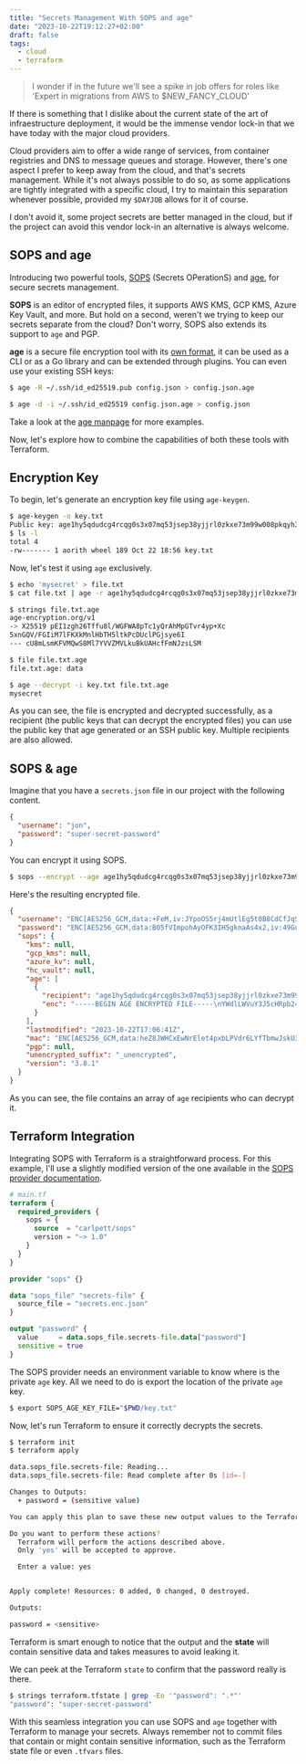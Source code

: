 ```yaml
---
title: "Secrets Management With SOPS and age"
date: "2023-10-22T19:12:27+02:00"
draft: false
tags:
  - cloud
  - terraform
---
```


> I wonder if in the future we'll see a spike in job offers for roles like 'Expert in migrations from AWS to $NEW_FANCY_CLOUD'

If there is something that I dislike about the current state of the art of infraestructure deployment, it would be the immense vendor lock-in that we have today with the major cloud providers.

Cloud providers aim to offer a wide range of services, from container registries and DNS to message queues and storage. However, there's one aspect I prefer to keep away from the cloud, and that's secrets management. While it's not always possible to do so, as some applications are tightly integrated with a specific cloud, I try to maintain this separation whenever possible, provided my `$DAYJOB` allows for it of course.

I don't avoid it, some project secrets are better managed in the cloud, but if the project can avoid this vendor lock-in an alternative is always welcome.

## SOPS and age

Introducing two powerful tools, [SOPS](https://github.com/getsops/sops) (Secrets OPerationS) and [age](https://github.com/FiloSottile/age), for secure secrets management.

**SOPS** is an editor of encrypted files, it supports AWS KMS, GCP KMS, Azure Key Vault, and more. But hold on a second, weren't we trying to keep our secrets separate from the cloud? Don't worry, SOPS also extends its support to `age` and PGP.

**age** is a secure file encryption tool with its [own format](https://github.com/C2SP/C2SP/blob/main/age.md), it can be used as a CLI or as a Go library and can be extended through plugins. You can even use your existing SSH keys:

```sh
$ age -R ~/.ssh/id_ed25519.pub config.json > config.json.age

$ age -d -i ~/.ssh/id_ed25519 config.json.age > config.json
```

Take a look at the [age manpage](https://htmlpreview.github.io/?https://github.com/FiloSottile/age/blob/main/doc/age.1.html) for more examples.

Now, let's explore how to combine the capabilities of both these tools with Terraform.

## Encryption Key

To begin, let's generate an encryption key file using `age-keygen`.

```sh
$ age-keygen -o key.txt
Public key: age1hy5qdudcg4rcqg0s3x07mq53jsep38yjjrl0zkxe73m99w008pkqyh3ct7
$ ls -l
total 4
-rw------- 1 aorith wheel 189 Oct 22 18:56 key.txt
```

Now, let's test it using `age` exclusively.

```sh
$ echo 'mysecret' > file.txt
$ cat file.txt | age -r age1hy5qdudcg4rcqg0s3x07mq53jsep38yjjrl0zkxe73m99w008pkqyh3ct7 -o file.txt.age

$ strings file.txt.age
age-encryption.org/v1
-> X25519 pEI1zgh26Tffu8l/WGFWA8pTc1yQrAhMpGTvr4yp+Xc
5xnGQV/FGIiM7lFKXkMnlHbTH5ltkPcDUclPGjsye6I
--- cU8mLsmKFVMQwS8Ml7YVVZMVLkuBkUAHcfFmNJzsLSM

$ file file.txt.age
file.txt.age: data

$ age --decrypt -i key.txt file.txt.age
mysecret
```

As you can see, the file is encrypted and decrypted successfully, as a recipient (the public keys that can decrypt the encrypted files) you can use the public key that age generated or an SSH public key. Multiple recipients are also allowed.

## SOPS & age

Imagine that you have a `secrets.json` file in our project with the following content.

```json
{
  "username": "jon",
  "password": "super-secret-password"
}
```

You can encrypt it using SOPS.

```sh
$ sops --encrypt --age age1hy5qdudcg4rcqg0s3x07mq53jsep38yjjrl0zkxe73m99w008pkqyh3ct7 secrets.json > secrets.enc.json
```

Here's the resulting encrypted file.

```json
{
  "username": "ENC[AES256_GCM,data:+FeM,iv:JYpoOS5rj4mUtlEg5t0B8CdCfJqS41jgY3lLnB1OXww=,tag:fe6zZwWU/d7A81vIISgxeg==,type:str]",
  "password": "ENC[AES256_GCM,data:B05fVImpohAyOFK3IH5gknaAs4x2,iv:49GuMJ3WWN3PkCUMP96W/oJMNB3Bmt+yisr8v0Mx7ho=,tag:6YaqEsA8uz+MN9tNisXiXw==,type:str]",
  "sops": {
    "kms": null,
    "gcp_kms": null,
    "azure_kv": null,
    "hc_vault": null,
    "age": [
      {
        "recipient": "age1hy5qdudcg4rcqg0s3x07mq53jsep38yjjrl0zkxe73m99w008pkqyh3ct7",
        "enc": "-----BEGIN AGE ENCRYPTED FILE-----\nYWdlLWVuY3J5cHRpb24ub3JnL3YxCi0+IFgyNTUxOSBUK0RnMlNzWEZPWTh2RGJN\nQ0JuS1ROLzJxUDlZZ3JxWVVLbG1oT1VuNkdZClpKeEZLd3ZybWNnVXJzOVNGTnJq\nVjZrSUFnY3A5SUVERjc4OGR6d01neFkKLS0tIG54dlVQeFhrbmo1SWpSRlVzZmlu\nLzhObkhnWUh4Z3VIbXFtemlkZ294dEEK0pdtl7corDpekmpH0uKNEYvvEFL+gbJb\nvp+lV21yEaMrgACfwqpPAxHWpwfPbaQsvsd6lx2sQGxu8Pbq2xJQyg==\n-----END AGE ENCRYPTED FILE-----\n"
      }
    ],
    "lastmodified": "2023-10-22T17:06:41Z",
    "mac": "ENC[AES256_GCM,data:heZ8JWHCxEwNrElet4pxbLPVdr6LYfTbmwJskU3vTI93nWzkWheeGFWK7N/0AWLhwnym8JwTCyILyaBH8awhd97OkF4mxnof7qcmdVDp03ym0UfAexUzetoHRQCwgWrqy6aptIJkBrz09zU1AcKKkSVXQlliXAm4LlXLRoko/jo=,iv:8Vn3xekdgdwOVlPLc/ZyaYdrORPLLrAUnFyY09NtnNc=,tag:A6S73GmysHfY/HN439wpCg==,type:str]",
    "pgp": null,
    "unencrypted_suffix": "_unencrypted",
    "version": "3.8.1"
  }
}
```

As you can see, the file contains an array of `age` recipients who can decrypt it.

## Terraform Integration

Integrating SOPS with Terraform is a straightforward process. For this example, I'll use a slightly modified version of the one available in the [SOPS provider documentation](https://registry.terraform.io/providers/carlpett/sops/latest/docs).

```terraform
# main.tf
terraform {
  required_providers {
    sops = {
      source  = "carlpett/sops"
      version = "~> 1.0"
    }
  }
}

provider "sops" {}

data "sops_file" "secrets-file" {
  source_file = "secrets.enc.json"
}

output "password" {
  value     = data.sops_file.secrets-file.data["password"]
  sensitive = true
}
```

The SOPS provider needs an environment variable to know where is the private `age` key.
All we need to do is export the location of the private `age` key.

```sh
$ export SOPS_AGE_KEY_FILE="$PWD/key.txt"
```

Now, let's run Terraform to ensure it correctly decrypts the secrets.

```sh
$ terraform init
$ terraform apply

data.sops_file.secrets-file: Reading...
data.sops_file.secrets-file: Read complete after 0s [id=-]

Changes to Outputs:
  + password = (sensitive value)

You can apply this plan to save these new output values to the Terraform state, without changing any real infrastructure.

Do you want to perform these actions?
  Terraform will perform the actions described above.
  Only 'yes' will be accepted to approve.

  Enter a value: yes


Apply complete! Resources: 0 added, 0 changed, 0 destroyed.

Outputs:

password = <sensitive>
```

Terraform is smart enough to notice that the output and the **state** will contain sensitive data and takes measures to avoid leaking it.

We can peek at the Terraform `state` to confirm that the password really is there.

```sh
$ strings terraform.tfstate | grep -Eo '"password": ".*"'
"password": "super-secret-password"
```

With this seamless integration you can use SOPS and `age` together with Terraform to manage your secrets. Always remember not to commit files that contain or might contain sensitive information, such as the Terraform state file or even `.tfvars` files.
